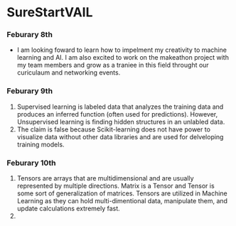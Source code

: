 # SureStartVAIL
### Feburary 8th
- I am looking foward to learn how to impelment my creativity to machine learning and AI. I am also excited to work on the makeathon project with my team members and grow as a traniee in this field throught our curiculaum and networking events. 
### Feburary 9th
1. Supervised learning is labeled data that analyzes the training data and produces an inferred function (often used for predictions). However, Unsupervised learning is finding hidden structures in an unlabled data. 
2. The claim is false because Scikit-learning does not have power to visualize data without other data libraries and are used for delveloping training models.
### Feburary 10th
1. Tensors are arrays that are multidimensional and are usually represented by multiple directions. Matrix is a Tensor and Tensor is some sort of generalization of matrices. Tensors are utilized in Machine Learning as they can hold multi-dimentional data, manipulate them, and update calculations extremely fast. 
2. 

